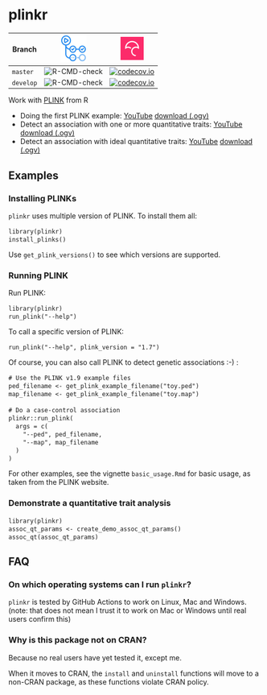 # plinkr

Branch   |[![GitHub Actions logo](man/figures/GitHubActions.png)](https://github.com/richelbilderbeek/plinkr/actions)|[![Codecov logo](man/figures/Codecov.png)](https://www.codecov.io)
---------|-----------------------------------------------------------------------------------------------------------|----------------------------------------------------------------------------------------------------------------------------------------------------------------
`master` |![R-CMD-check](https://github.com/richelbilderbeek/plinkr/workflows/R-CMD-check/badge.svg?branch=master)   |[![codecov.io](https://codecov.io/github/richelbilderbeek/plinkr/coverage.svg?branch=master)](https://codecov.io/github/richelbilderbeek/plinkr/branch/master)
`develop`|![R-CMD-check](https://github.com/richelbilderbeek/plinkr/workflows/R-CMD-check/badge.svg?branch=develop)  |[![codecov.io](https://codecov.io/github/richelbilderbeek/plinkr/coverage.svg?branch=develop)](https://codecov.io/github/richelbilderbeek/plinkr/branch/develop)

Work with [PLINK](http://zzz.bwh.harvard.edu/plink/) from R

 * Doing the first PLINK example: [YouTube](https://youtu.be/LsfKQw2oIUg) [download (.ogv)](http://richelbilderbeek.nl/plinkr_basic_usage.ogv)
 * Detect an association with one or more quantitative traits: [YouTube](https://youtu.be/IicNdc8sDfI) [download (.ogv)](http://richelbilderbeek.nl/plinkr_assoc_qt.ogv)
 * Detect an association with ideal quantitative traits: [YouTube](https://youtu.be/oXGy83WiHm4) [download (.ogv)](http://richelbilderbeek.nl/plinkr_demo_qt_assoc.ogv)

## Examples

### Installing PLINKs

`plinkr` uses multiple version of PLINK. To install them all:

```
library(plinkr)
install_plinks()
```

Use `get_plink_versions()` to see which versions are supported.

### Running PLINK

Run PLINK:

```
library(plinkr)
run_plink("--help")
```

To call a specific version of PLINK:

```
run_plink("--help", plink_version = "1.7")
```

Of course, you can also call PLINK to detect genetic associations :-) :

```
# Use the PLINK v1.9 example files
ped_filename <- get_plink_example_filename("toy.ped")
map_filename <- get_plink_example_filename("toy.map")

# Do a case-control association
plinkr::run_plink(
  args = c(
    "--ped", ped_filename, 
    "--map", map_filename
  )
)
```

For other examples, see the vignette `basic_usage.Rmd` for basic usage,
as taken from the PLINK website.

### Demonstrate a quantitative trait analysis

```
library(plinkr)
assoc_qt_params <- create_demo_assoc_qt_params()
assoc_qt(assoc_qt_params)
```

## FAQ

### On which operating systems can I run `plinkr`?

`plinkr` is tested by GitHub Actions to work on Linux, Mac and Windows.
(note: that does not mean I trust it to work on Mac or Windows until
real users confirm this)

### Why is this package not on CRAN?

Because no real users have yet tested it, except me.

When it moves to CRAN, the `install` and `uninstall` functions will move
to a non-CRAN package, as these functions violate CRAN policy.

